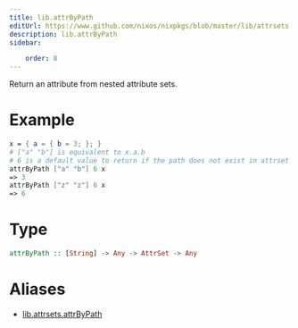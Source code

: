 ```yaml
---
title: lib.attrByPath
editUrl: https://www.github.com/nixos/nixpkgs/blob/master/lib/attrsets.nix#L38C5
description: lib.attrByPath
sidebar:

    order: 8
---
```


Return an attribute from nested attribute sets.

# Example

```nix
x = { a = { b = 3; }; }
# ["a" "b"] is equivalent to x.a.b
# 6 is a default value to return if the path does not exist in attrset
attrByPath ["a" "b"] 6 x
=> 3
attrByPath ["z" "z"] 6 x
=> 6
```

# Type

```haskell
attrByPath :: [String] -> Any -> AttrSet -> Any
```


# Aliases

- [lib.attrsets.attrByPath](./reference/lib/attrsets/lib-attrsets-attrByPath)


